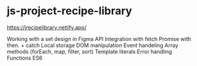 # js-project-recipe-library

https://jrecipelibrary.netlify.app/

Working with a set design in Figma
API Integration with fetch
Promise with then. + catch
Local storage
DOM manipulation
Event handeling
Array methods (forEach, map, filter, sort)
Template literals
Error handling
Functions 
ES6
